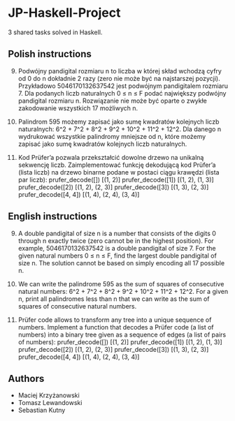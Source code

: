 # JP-Haskell-Project
3 shared tasks solved in Haskell.

## Polish instructions
9) Podwójny pandigital rozmiaru n to liczba w której skład wchodzą cyfry od 0 do n dokładnie 2 razy
(zero nie może być na najstarszej pozycji). Przykładowo 5046170132637542 jest podwójnym
pandigitalem rozmiaru 7. Dla podanych liczb naturalnych 0 ≤ n ≤ F podać największy podwójny
pandigital rozmiaru n. Rozwiązanie nie może być oparte o zwykłe zakodowanie wszystkich 17
możliwych n.

31) Palindrom 595 możemy zapisać jako sumę kwadratów kolejnych liczb naturalnych: 
6^2 + 7^2 + 8^2 + 9^2 + 10^2 + 11^2 + 12^2. 
Dla danego n wydrukować wszystkie palindromy mniejsze od n, które możemy
zapisać jako sumę kwadratów kolejnych liczb naturalnych.

34) Kod Prüfer’a
pozwala przekształcić dowolne drzewo na unikalną sekwencję liczb.
Zaimplementować funkcję dekodującą kod Prüfer’a (lista liczb) na drzewo binarne podane w postaci
ciągu krawędzi (lista par liczb):
prufer_decode([])
[(1, 2)]
prufer_decode([1])
[(1, 2), (1, 3)]
prufer_decode([2])
[(1, 2), (2, 3)]
prufer_decode([3])
[(1, 3), (2, 3)]
prufer_decode([4, 4])
[(1, 4), (2, 4), (3, 4)]

## English instructions
9) A double pandigital of size n is a number that consists of the digits 0 through n exactly twice (zero cannot be in the highest position). For example, 5046170132637542 is a double pandigital of size 7. For the given natural numbers 0 ≤ n ≤ F, find the largest double pandigital of size n. The solution cannot be based on simply encoding all 17 possible n.

31) We can write the palindrome 595 as the sum of squares of consecutive natural numbers:
6^2 + 7^2 + 8^2 + 9^2 + 10^2 + 11^2 + 12^2.
For a given n, print all palindromes less than n that we can write as the sum of squares of consecutive natural numbers.

34) Prüfer code
allows to transform any tree into a unique sequence of numbers. Implement a function that decodes a Prüfer code (a list of numbers) into a binary tree given as a sequence of edges (a list of pairs of numbers):
prufer_decode([])
[(1, 2)]
prufer_decode([1])
[(1, 2), (1, 3)]
prufer_decode([2])
[(1, 2), (2, 3)]
prufer_decode([3])
[(1, 3), (2, 3)]
prufer_decode([4, 4])
[(1, 4), (2, 4), (3, 4)]

## Authors
- Maciej Krzyżanowski
- Tomasz Lewandowski
- Sebastian Kutny
